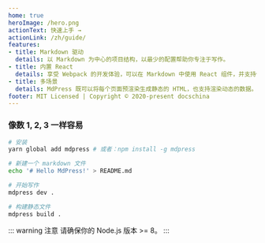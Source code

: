 ```yaml
---
home: true
heroImage: /hero.png
actionText: 快速上手 →
actionLink: /zh/guide/
features:
- title: Markdown 驱动
  details: 以 Markdown 为中心的项目结构，以最少的配置帮助你专注于写作。
- title: 内置 React
  details: 享受 Webpack 的开发体验，可以在 Markdown 中使用 React 组件，并支持使用 React 来开发自定义主题。
- title: 多场景
  details: MdPress 既可以将每个页面预渲染生成静态的 HTML，也支持渲染动态的数据。
footer: MIT Licensed | Copyright © 2020-present docschina
---
```


### 像数 1, 2, 3 一样容易

``` bash
# 安装
yarn global add mdpress # 或者：npm install -g mdpress

# 新建一个 markdown 文件
echo '# Hello MdPress!' > README.md

# 开始写作
mdpress dev .

# 构建静态文件
mdpress build .
```

::: warning 注意
请确保你的 Node.js 版本 >= 8。
:::

